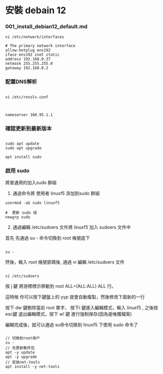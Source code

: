 # 安裝 debain 12 
### 001_install_debian12_default.md

```
vi /etc/network/interfaces

# The primary network interface
allow-hotplug ens192
iface ens192 inet static
address 192.168.0.37
netmask 255.255.255.0
gateway 192.168.0.2

```
### 配置DNS解析

```

vi /etc/resolv.conf



nameserver 168.95.1.1

```


### 確認更新到最新版本

```

sudo apt update
sudo apt upgrade

apt install sudo

```

### 啟用 sudo 

將普通用的加入sudo 群組

1. 通過命令將 使用者 linuxf5 添加到sudo 群組

```
usermod -aG sudo linuxf5

#  更新 sudo 组
newgrp sudo

```

2. 通過編輯 /etc/sudoers 文件將 linuxf5 加入 sudoers 文件中


首先 先通過 su - 命令切換到 root 帳號底下


```

su -

```

然後，輸入 root 帳號密碼後, 通過 vi 編輯 /etc/sudoers 文件 

```

vi /etc/sudoers

```

按 j 鍵 將游標標示移動到 root ALL=(ALL:ALL) ALL 行。

這時候 你可以按下鍵盤上的 yyp 就會自動複製，然後修改下面新的一行

按下 dw 鍵刪除當前 root 單字， 按下i 鍵進入編輯模式，輸入 linuxf5 , 之後按esc鍵 退出編輯模式，按下 w! 鍵 進行強制保存(因為是唯獨檔案)

編輯完成後，就可以通過 su命令切換到 linuxf5 下使用 sudo 命令了


###

```
// 切換到root用户
su -
// 先更新軟件包
apt -y update
apt -y upgrade
// 安装net-tools
apt install -y net-tools

```
